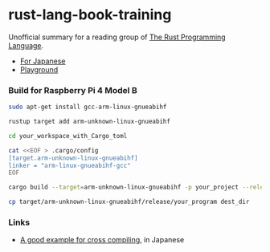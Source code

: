 # rust-lang-book-training
Unofficial summary for a reading group of [The Rust Programming Language](https://doc.rust-lang.org/book/).

- [For Japanese](https://doc.rust-jp.rs/book-ja/)
- [Playground](https://play.rust-lang.org/)

### Build for Raspberry Pi 4 Model B

```bash
sudo apt-get install gcc-arm-linux-gnueabihf

rustup target add arm-unknown-linux-gnueabihf

cd your_workspace_with_Cargo_toml

cat <<EOF > .cargo/config
[target.arm-unknown-linux-gnueabihf]
linker = "arm-linux-gnueabihf-gcc"
EOF

cargo build --target=arm-unknown-linux-gnueabihf -p your_project --release

cp target/arm-unknown-linux-gnueabihf/release/your_program dest_dir
```

### Links

- [A good example for cross compiling](https://qiita.com/mutuya/items/f00a5b99a3f047dc3cb3), in Japanese
